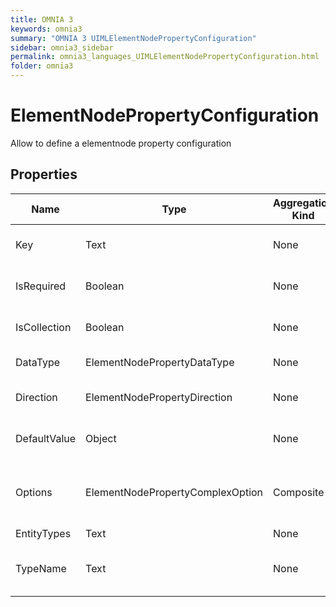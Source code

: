 ```yaml
---
title: OMNIA 3
keywords: omnia3
summary: "OMNIA 3 UIMLElementNodePropertyConfiguration"
sidebar: omnia3_sidebar
permalink: omnia3_languages_UIMLElementNodePropertyConfiguration.html
folder: omnia3
---
```


# ElementNodePropertyConfiguration
Allow to define a elementnode property configuration
## Properties

| Name | Type | Aggregation Kind | Multiplicity | Length | Description |
| --------- | --------- | --------- | --------- | --------- | --------- |
| Key | Text | None | 1..1 | 1..* | The key of the property (unique identifier). |
| IsRequired | Boolean | None | 0..1 | None | Indicates if the property is required. |
| IsCollection | Boolean | None | 0..1 | None | Indicates if the property value is a collection. |
| DataType | ElementNodePropertyDataType | None | 1..1 | None | The data type of the property. |
| Direction | ElementNodePropertyDirection | None | 1..1 | None | Indicates the property binding direction. |
| DefaultValue | Object | None | 0..1 | None | The default value of the property. |
| Options | ElementNodePropertyComplexOption | Composite | 0..* | None | The list of option of the property when data type is 'ComplexOption'. |
| EntityTypes | Text | None | 0..* | None |  |
| TypeName | Text | None | 0..1 | None | The name of the type when the DataType is an 'object'. |


